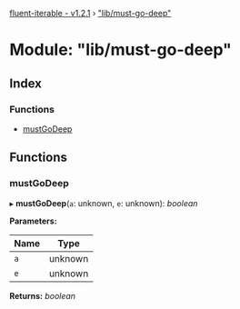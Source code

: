 [fluent-iterable - v1.2.1](../README.md) › ["lib/must-go-deep"](_lib_must_go_deep_.md)

# Module: "lib/must-go-deep"

## Index

### Functions

* [mustGoDeep](_lib_must_go_deep_.md#mustgodeep)

## Functions

###  mustGoDeep

▸ **mustGoDeep**(`a`: unknown, `e`: unknown): *boolean*

**Parameters:**

Name | Type |
------ | ------ |
`a` | unknown |
`e` | unknown |

**Returns:** *boolean*
